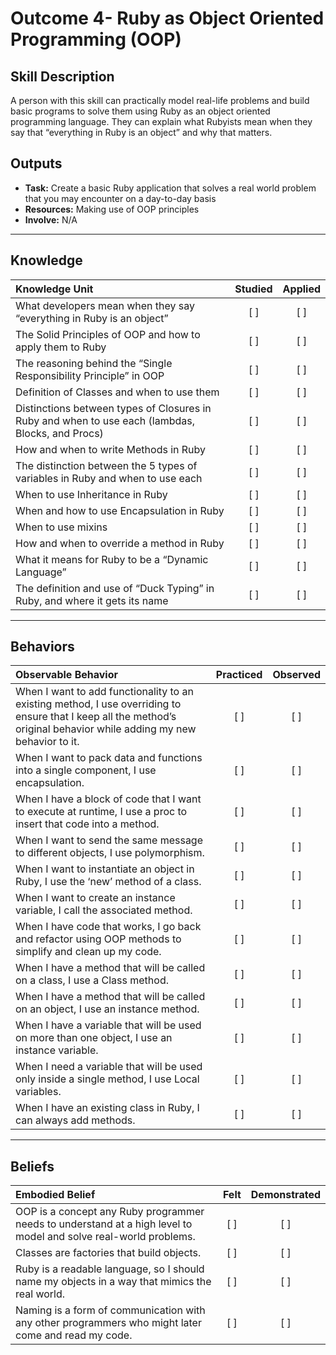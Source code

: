 # Outcome 4- Ruby as Object Oriented Programming (OOP)

Skill Description
----------
 A person with this skill can practically model real-life problems and build basic programs to solve them using Ruby as an object oriented programming language. They can explain what Rubyists mean when they say that “everything in Ruby is an object” and why that matters. 


Outputs
----------
- **Task:** Create a basic Ruby application that solves a real world problem that you may encounter on a day-to-day basis
- **Resources:** Making use of OOP principles 
- **Involve:** N/A

----------
## **Knowledge**


| Knowledge Unit   |      Studied      | Applied |
|:-------------|:------------------:|:--------:|
| What developers mean when they say “everything in Ruby is an object” | [ ] | [ ]  |
| The Solid Principles of OOP and how to apply them to Ruby | [ ] | [ ]  |
| The reasoning behind the “Single Responsibility Principle” in OOP | [ ] | [ ]  |
| Definition of Classes and when to use them | [ ] | [ ]  |
| Distinctions between types of Closures in Ruby and when to use each (lambdas, Blocks, and Procs) | [ ] | [ ]  |
| How and when to write Methods in Ruby | [ ] | [ ]  |
| The distinction between the 5 types of variables in Ruby and when to use each | [ ] | [ ]  |
| When to use Inheritance in Ruby | [ ] | [ ]  |
| When and how to use Encapsulation in Ruby | [ ] | [ ]  |
| When to use mixins | [ ] | [ ]  |
| How and when to override a method in Ruby | [ ] | [ ]  |
| What it means for Ruby to be a “Dynamic Language” | [ ] | [ ]  |
| The definition and use of “Duck Typing” in Ruby, and where it gets its name | [ ] | [ ]  |


----------


## **Behaviors**

| Observable Behavior   |      Practiced      | Observed |
|:-------------|:------------------:|:--------:|
| When I want to add functionality to an existing method, I use overriding to ensure that I keep all the method’s original behavior while adding my new behavior to it. | [ ] | [ ]  |
| When I want to pack data and functions into a single component, I use encapsulation. | [ ] | [ ]  |
| When I have a block of code that I want to execute at runtime, I use a proc to insert that code into a method. | [ ] | [ ]  |
| When I want to send the same message to different objects, I use polymorphism. | [ ] | [ ]  |
| When I want to instantiate an object in Ruby, I use the ‘new’ method of a class. | [ ] | [ ]  |
| When I want to create an instance variable, I call the associated method. | [ ] | [ ]  |
| When I have code that works, I go back and refactor using OOP methods to simplify and clean up my code. | [ ] | [ ]  |
| When I have a method that will be called on a class, I use a Class method. | [ ] | [ ]  |
| When I have a method that will be called on an object, I use an instance method. | [ ] | [ ]  |
| When I have a variable that will be used on more than one object, I use an instance variable. | [ ] | [ ]  |
| When I need a variable that will be used only inside a single method, I use Local variables. | [ ] | [ ]  |
| When I have an existing class in Ruby, I can always add methods. | [ ] | [ ]  |

----------


## **Beliefs**

| Embodied Belief   |      Felt      | Demonstrated |
|:-------------|:------------------:|:--------:|
| OOP is a concept any Ruby programmer needs to understand at a high level to model and solve real-world problems. | [ ] | [ ]  |
| Classes are factories that build objects. | [ ] | [ ]  |
| Ruby is a readable language, so I should name my objects in a way that mimics the real world. | [ ] | [ ]  |
| Naming is a form of communication with any other programmers who might later come and read my code. | [ ] | [ ]  |


